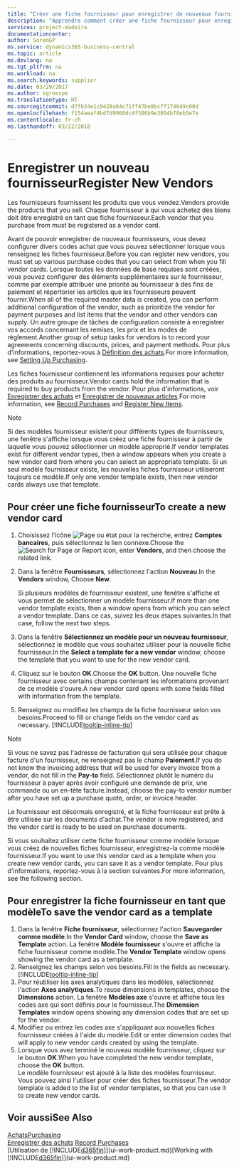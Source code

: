 ```yaml
---
title: "Créer une fiche fournisseur pour enregistrer de nouveaux fournisseurs | Microsoft Docs"
description: "Apprendre comment créer une fiche fournisseur pour enregistrer un nouveau fournisseur."
services: project-madeira
documentationcenter: 
author: SorenGP
ms.service: dynamics365-business-central
ms.topic: article
ms.devlang: na
ms.tgt_pltfrm: na
ms.workload: na
ms.search.keywords: supplier
ms.date: 03/29/2017
ms.author: sgroespe
ms.translationtype: HT
ms.sourcegitcommit: d7fb34e1c9428a64c71ff47be8bcff174649c00d
ms.openlocfilehash: f154aeaf4bd7d9960dc4f586b9e3054b76eb5e7e
ms.contentlocale: fr-ch
ms.lasthandoff: 03/22/2018

---
```

# <a name="register-new-vendors"></a><span data-ttu-id="2e7d6-103">Enregistrer un nouveau fournisseur</span><span class="sxs-lookup"><span data-stu-id="2e7d6-103">Register New Vendors</span></span>
<span data-ttu-id="2e7d6-104">Les fournisseurs fournissent les produits que vous vendez.</span><span class="sxs-lookup"><span data-stu-id="2e7d6-104">Vendors provide the products that you sell.</span></span> <span data-ttu-id="2e7d6-105">Chaque fournisseur à qui vous achetez des biens doit être enregistré en tant que fiche fournisseur.</span><span class="sxs-lookup"><span data-stu-id="2e7d6-105">Each vendor that you purchase from must be registered as a vendor card.</span></span>

<span data-ttu-id="2e7d6-106">Avant de pouvoir enregistrer de nouveaux fournisseurs, vous devez configurer divers codes achat que vous pouvez sélectionner lorsque vous renseignez les fiches fournisseur.</span><span class="sxs-lookup"><span data-stu-id="2e7d6-106">Before you can register new vendors, you must set up various purchase codes that you can select from when you fill vendor cards.</span></span> <span data-ttu-id="2e7d6-107">Lorsque toutes les données de base requises sont créées, vous pouvez configurer des éléments supplémentaires sur le fournisseur, comme par exemple attribuer une priorité au fournisseur à des fins de paiement et répertorier les articles que les fournisseurs peuvent fournir.</span><span class="sxs-lookup"><span data-stu-id="2e7d6-107">When all of the required master data is created, you can perform additional configuration of the vendor, such as prioritize the vendor for payment purposes and list items that the vendor and other vendors can supply.</span></span> <span data-ttu-id="2e7d6-108">Un autre groupe de tâches de configuration consiste à enregistrer vos accords concernant les remises, les prix et les modes de règlement.</span><span class="sxs-lookup"><span data-stu-id="2e7d6-108">Another group of setup tasks for vendors is to record your agreements concerning discounts, prices, and payment methods.</span></span> <span data-ttu-id="2e7d6-109">Pour plus d'informations, reportez-vous à [Définition des achats](purchasing-setup-purchasing.md).</span><span class="sxs-lookup"><span data-stu-id="2e7d6-109">For more information, see [Setting Up Purchasing](purchasing-setup-purchasing.md).</span></span>

<span data-ttu-id="2e7d6-110">Les fiches fournisseur contiennent les informations requises pour acheter des produits au fournisseur.</span><span class="sxs-lookup"><span data-stu-id="2e7d6-110">Vendor cards hold the information that is required to buy products from the vendor.</span></span> <span data-ttu-id="2e7d6-111">Pour plus d'informations, voir [Enregistrer des achats](purchasing-how-record-purchases.md) et [Enregistrer de nouveaux articles](inventory-how-register-new-items.md).</span><span class="sxs-lookup"><span data-stu-id="2e7d6-111">For more information, see [Record Purchases](purchasing-how-record-purchases.md) and [Register New Items](inventory-how-register-new-items.md).</span></span>

> [!NOTE]  
>   <span data-ttu-id="2e7d6-112">Si des modèles fournisseur existent pour différents types de fournisseurs, une fenêtre s'affiche lorsque vous créez une fiche fournisseur à partir de laquelle vous pouvez sélectionner un modèle approprié.</span><span class="sxs-lookup"><span data-stu-id="2e7d6-112">If vendor templates exist for different vendor types, then a window appears when you create a new vendor card from where you can select an appropriate template.</span></span> <span data-ttu-id="2e7d6-113">Si un seul modèle fournisseur existe, les nouvelles fiches fournisseur utiliseront toujours ce modèle.</span><span class="sxs-lookup"><span data-stu-id="2e7d6-113">If only one vendor template exists, then new vendor cards always use that template.</span></span>

## <a name="to-create-a-new-vendor-card"></a><span data-ttu-id="2e7d6-114">Pour créer une fiche fournisseur</span><span class="sxs-lookup"><span data-stu-id="2e7d6-114">To create a new vendor card</span></span>
1. <span data-ttu-id="2e7d6-115">Choisissez l'icône ![Page ou état pour la recherche](media/ui-search/search_small.png "Page ou état pour la recherche"), entrez **Comptes bancaires**, puis sélectionnez le lien connexe.</span><span class="sxs-lookup"><span data-stu-id="2e7d6-115">Choose the ![Search for Page or Report](media/ui-search/search_small.png "Search for Page or Report icon") icon, enter **Vendors**, and then choose the related link.</span></span>  
2. <span data-ttu-id="2e7d6-116">Dans la fenêtre **Fournisseurs**, sélectionnez l'action **Nouveau**.</span><span class="sxs-lookup"><span data-stu-id="2e7d6-116">In the **Vendors** window, Choose **New**.</span></span>

    <span data-ttu-id="2e7d6-117">Si plusieurs modèles de fournisseur existent, une fenêtre s'affiche et vous permet de sélectionner un modèle fournisseur.</span><span class="sxs-lookup"><span data-stu-id="2e7d6-117">If more than one vendor template exists, then a window opens from which you can select a vendor template.</span></span> <span data-ttu-id="2e7d6-118">Dans ce cas, suivez les deux étapes suivantes.</span><span class="sxs-lookup"><span data-stu-id="2e7d6-118">In that case, follow the next two steps.</span></span>
3. <span data-ttu-id="2e7d6-119">Dans la fenêtre **Sélectionnez un modèle pour un nouveau fournisseur**, sélectionnez le modèle que vous souhaitez utiliser pour la nouvelle fiche fournisseur.</span><span class="sxs-lookup"><span data-stu-id="2e7d6-119">In the **Select a template for a new vendor** window, choose the template that you want to use for the new vendor card.</span></span>
4. <span data-ttu-id="2e7d6-120">Cliquez sur le bouton **OK**.</span><span class="sxs-lookup"><span data-stu-id="2e7d6-120">Choose the **OK** button.</span></span> <span data-ttu-id="2e7d6-121">Une nouvelle fiche fournisseur avec certains champs contenant les informations provenant de ce modèle s'ouvre.</span><span class="sxs-lookup"><span data-stu-id="2e7d6-121">A new vendor card opens with some fields filled with information from the template.</span></span>
5. <span data-ttu-id="2e7d6-122">Renseignez ou modifiez les champs de la fiche fournisseur selon vos besoins.</span><span class="sxs-lookup"><span data-stu-id="2e7d6-122">Proceed to fill or change fields on the vendor card as necessary.</span></span> [!INCLUDE[tooltip-inline-tip](includes/tooltip-inline-tip_md.md)]

> [!NOTE]  
>   <span data-ttu-id="2e7d6-123">Si vous ne savez pas l'adresse de facturation qui sera utilisée pour chaque facture d'un fournisseur, ne renseignez pas le champ **Paiement**.</span><span class="sxs-lookup"><span data-stu-id="2e7d6-123">If you do not know the invoicing address that will be used for every invoice from a vendor, do not fill in the **Pay-to** field.</span></span> <span data-ttu-id="2e7d6-124">Sélectionnez plutôt le numéro du fournisseur à payer après avoir configuré une demande de prix, une commande ou un en-tête facture.</span><span class="sxs-lookup"><span data-stu-id="2e7d6-124">Instead, choose the pay-to vendor number after you have set up a purchase quote, order, or invoice header.</span></span>

<span data-ttu-id="2e7d6-125">Le fournisseur est désormais enregistré, et la fiche fournisseur est prête à être utilisée sur les documents d'achat.</span><span class="sxs-lookup"><span data-stu-id="2e7d6-125">The vendor is now registered, and the vendor card is ready to be used on purchase documents.</span></span>

<span data-ttu-id="2e7d6-126">Si vous souhaitez utiliser cette fiche fournisseur comme modèle lorsque vous créez de nouvelles fiches fournisseur, enregistrez-la comme modèle fournisseur.</span><span class="sxs-lookup"><span data-stu-id="2e7d6-126">If you want to use this vendor card as a template when you create new vendor cards, you can save it as a vendor template.</span></span> <span data-ttu-id="2e7d6-127">Pour plus d'informations, reportez-vous à la section suivantes.</span><span class="sxs-lookup"><span data-stu-id="2e7d6-127">For more information, see the following section.</span></span>

## <a name="to-save-the-vendor-card-as-a-template"></a><span data-ttu-id="2e7d6-128">Pour enregistrer la fiche fournisseur en tant que modèle</span><span class="sxs-lookup"><span data-stu-id="2e7d6-128">To save the vendor card as a template</span></span>
1. <span data-ttu-id="2e7d6-129">Dans la fenêtre **Fiche fournisseur**, sélectionnez l'action **Sauvegarder comme modèle**.</span><span class="sxs-lookup"><span data-stu-id="2e7d6-129">In the **Vendor Card** window, choose the **Save as Template** action.</span></span> <span data-ttu-id="2e7d6-130">La fenêtre **Modèle fournisseur** s'ouvre et affiche la fiche fournisseur comme modèle.</span><span class="sxs-lookup"><span data-stu-id="2e7d6-130">The **Vendor Template** window opens showing the vendor card as a template.</span></span>
2. <span data-ttu-id="2e7d6-131">Renseignez les champs selon vos besoins.</span><span class="sxs-lookup"><span data-stu-id="2e7d6-131">Fill in the fields as necessary.</span></span> [!INCLUDE[tooltip-inline-tip](includes/tooltip-inline-tip_md.md)]
3. <span data-ttu-id="2e7d6-132">Pour réutiliser les axes analytiques dans les modèles, sélectionnez l'action **Axes analytiques**.</span><span class="sxs-lookup"><span data-stu-id="2e7d6-132">To reuse dimensions in templates, choose the **Dimensions** action.</span></span> <span data-ttu-id="2e7d6-133">La fenêtre **Modèles axe** s'ouvre et affiche tous les codes axe qui sont définis pour le fournisseur.</span><span class="sxs-lookup"><span data-stu-id="2e7d6-133">The **Dimension Templates** window opens showing any dimension codes that are set up for the vendor.</span></span>
4. <span data-ttu-id="2e7d6-134">Modifiez ou entrez les codes axe s'appliquant aux nouvelles fiches fournisseur créées à l'aide du modèle.</span><span class="sxs-lookup"><span data-stu-id="2e7d6-134">Edit or enter dimension codes that will apply to new vendor cards created by using the template.</span></span>
5. <span data-ttu-id="2e7d6-135">Lorsque vous avez terminé le nouveau modèle fournisseur, cliquez sur le bouton **OK**.</span><span class="sxs-lookup"><span data-stu-id="2e7d6-135">When you have completed the new vendor template, choose the **OK** button.</span></span>  
   <span data-ttu-id="2e7d6-136">Le modèle fournisseur est ajouté à la liste des modèles fournisseur. Vous pouvez ainsi l'utiliser pour créer des fiches fournisseur.</span><span class="sxs-lookup"><span data-stu-id="2e7d6-136">The vendor template is added to the list of vendor templates, so that you can use it to create new vendor cards.</span></span>

## <a name="see-also"></a><span data-ttu-id="2e7d6-137">Voir aussi</span><span class="sxs-lookup"><span data-stu-id="2e7d6-137">See Also</span></span>
[<span data-ttu-id="2e7d6-138">Achats</span><span class="sxs-lookup"><span data-stu-id="2e7d6-138">Purchasing</span></span>](purchasing-manage-purchasing.md)  
<span data-ttu-id="2e7d6-139">[Enregistrer des achats](purchasing-how-record-purchases.md) </span><span class="sxs-lookup"><span data-stu-id="2e7d6-139">[Record Purchases](purchasing-how-record-purchases.md) </span></span>  
<span data-ttu-id="2e7d6-140">[Utilisation de [!INCLUDE[d365fin](includes/d365fin_md.md)]](ui-work-product.md)</span><span class="sxs-lookup"><span data-stu-id="2e7d6-140">[Working with [!INCLUDE[d365fin](includes/d365fin_md.md)]](ui-work-product.md)</span></span>  

